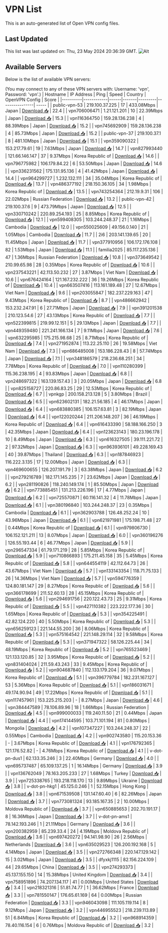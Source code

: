 # VPN List

This is an auto-generated list of Open VPN config files.

## Last Updated

This list was last updated on: Thu, 23 May 2024 20:36:39 GMT.
![Alt](https://repobeats.axiom.co/api/embed/186b98318ef1479477931607c1ad7d823f12451f.svg "Repobeats analytics image")

## Available Servers

Below is the list of available VPN servers:

(You may connect to any of these VPN servers with: Username: 'vpn', Password: 'vpn'.)
| Hostname | IP Address | Ping | Speed | Country | OpenVPN Config | Score |
|----------|------------|------|-------|---------|----------------| ----- |
| public-vpn-53 | 219.100.37.225 | 17 | 433.08Mbps | Japan | [Download 📥](./configs/server_0_JP.ovpn) | 22.4 |
| vpn706006471 | 1.21.121.201 | 10 | 22.39Mbps | Japan | [Download 📥](./configs/server_1_JP.ovpn) | 15.3 |
| vpn116364750 | 159.28.136.238 | 4 | 88.39Mbps | Japan | [Download 📥](./configs/server_2_JP.ovpn) | 15.2 |
| vpn745692909 | 159.28.136.238 | 4 | 85.73Mbps | Japan | [Download 📥](./configs/server_3_JP.ovpn) | 15.2 |
| public-vpn-37 | 219.100.37.1 | 8 | 481.10Mbps | Japan | [Download 📥](./configs/server_4_JP.ovpn) | 15.1 |
| vpn359090322 | 153.217.79.61 | 19 | 7.63Mbps | Japan | [Download 📥](./configs/server_5_JP.ovpn) | 14.7 |
| vpn827993440 | 121.66.146.147 | 37 | 9.37Mbps | Korea Republic of | [Download 📥](./configs/server_6_KR.ovpn) | 14.6 |
| vpn796775982 | 106.179.84.22 | 6 | 53.50Mbps | Japan | [Download 📥](./configs/server_7_JP.ovpn) | 14.6 |
| vpn336231562 | 175.131.95.136 | 4 | 41.42Mbps | Japan | [Download 📥](./configs/server_8_JP.ovpn) | 14.4 |
| vpn964299727 | 1.232.132.111 | 34 | 35.04Mbps | Korea Republic of | [Download 📥](./configs/server_9_KR.ovpn) | 13.7 |
| vpn486377192 | 218.150.36.105 | 34 | 1.98Mbps | Korea Republic of | [Download 📥](./configs/server_10_KR.ovpn) | 13.5 |
| vpn743254364 | 212.19.9.31 | 106 | 22.02Mbps | Russian Federation | [Download 📥](./configs/server_11_RU.ovpn) | 13.2 |
| public-vpn-42 | 219.100.37.6 | 9 | 473.79Mbps | Japan | [Download 📥](./configs/server_12_JP.ovpn) | 12.5 |
| vpn330710242 | 220.89.254.193 | 25 | 8.85Mbps | Korea Republic of | [Download 📥](./configs/server_13_KR.ovpn) | 12.1 |
| vpn599408305 | 103.244.248.37 | 21 | 1.16Mbps | Cambodia | [Download 📥](./configs/server_14_KH.ovpn) | 12.0 |
| vpn550025609 | 49.156.0.140 | 21 | 1.05Mbps | Cambodia | [Download 📥](./configs/server_15_KH.ovpn) | 11.7 |
| 2i6 | 203.141.139.65 | 20 | 11.45Mbps | Japan | [Download 📥](./configs/server_16_JP.ovpn) | 11.7 |
| vpn377910956 | 106.172.176.108 | 82 | 1.53Mbps | Japan | [Download 📥](./configs/server_17_JP.ovpn) | 11.1 |
| familia2025 | 85.117.235.136 | 47 | 1.36Mbps | Russian Federation | [Download 📥](./configs/server_18_RU.ovpn) | 10.8 |
| vpn373649542 | 210.99.65.98 | 28 | 0.35Mbps | Korea Republic of | [Download 📥](./configs/server_19_KR.ovpn) | 10.6 |
| vpn237543221 | 42.113.50.232 | 27 | 3.87Mbps | Viet Nam | [Download 📥](./configs/server_20_VN.ovpn) | 10.6 |
| vpn676424164 | 121.167.232.222 | 36 | 19.26Mbps | Korea Republic of | [Download 📥](./configs/server_21_KR.ovpn) | 10.4 |
| vpn663507416 | 113.161.189.48 | 27 | 12.67Mbps | Viet Nam | [Download 📥](./configs/server_22_VN.ovpn) | 9.6 |
| vpn203055847 | 182.237.229.163 | 47 | 9.43Mbps | Korea Republic of | [Download 📥](./configs/server_23_KR.ovpn) | 8.7 |
| vpn486662942 | 153.232.247.91 | 6 | 27.71Mbps | Japan | [Download 📥](./configs/server_24_JP.ovpn) | 7.9 |
| vpn391201538 | 210.123.54.6 | 27 | 43.13Mbps | Korea Republic of | [Download 📥](./configs/server_25_KR.ovpn) | 7.7 |
| vpn522399815 | 219.99.12.151 | 5 | 29.13Mbps | Japan | [Download 📥](./configs/server_26_JP.ovpn) | 7.7 |
| vpn449359480 | 221.241.166.134 | 7 | 9.11Mbps | Japan | [Download 📥](./configs/server_27_JP.ovpn) | 7.6 |
| vpn632295985 | 175.215.98.68 | 25 | 8.71Mbps | Korea Republic of | [Download 📥](./configs/server_28_KR.ovpn) | 7.4 |
| vpn271952874 | 113.22.25.110 | 26 | 19.58Mbps | Viet Nam | [Download 📥](./configs/server_29_VN.ovpn) | 7.3 |
| vpn686485008 | 153.186.228.43 | 8 | 57.74Mbps | Japan | [Download 📥](./configs/server_30_JP.ovpn) | 7.1 |
| vpn348186579 | 218.236.68.251 | 34 | 7.78Mbps | Korea Republic of | [Download 📥](./configs/server_31_KR.ovpn) | 7.0 |
| vpn110280399 | 115.36.238.195 | 4 | 93.83Mbps | Japan | [Download 📥](./configs/server_32_JP.ovpn) | 6.8 |
| vpn248697322 | 163.139.157.43 | 3 | 20.05Mbps | Japan | [Download 📥](./configs/server_33_JP.ovpn) | 6.8 |
| vpn825158727 | 220.86.83.25 | 29 | 12.53Mbps | Korea Republic of | [Download 📥](./configs/server_34_KR.ovpn) | 6.7 |
| vpnkgp | 200.158.213.128 | 5 | 3.80Mbps | Brazil | [Download 📥](./configs/server_35_BR.ovpn) | 6.5 |
| vpn623602131 | 182.21.56.185 | 4 | 46.17Mbps | Japan | [Download 📥](./configs/server_36_JP.ovpn) | 6.4 |
| vpn683880385 | 106.157.63.81 | 3 | 82.19Mbps | Japan | [Download 📥](./configs/server_37_JP.ovpn) | 6.4 |
| vpn122020244 | 211.206.148.207 | 36 | 46.19Mbps | Korea Republic of | [Download 📥](./configs/server_38_KR.ovpn) | 6.4 |
| vpn616433390 | 58.188.166.250 | 3 | 42.35Mbps | Japan | [Download 📥](./configs/server_39_JP.ovpn) | 6.4 |
| vpn123623143 | 180.23.196.178 | 10 | 8.49Mbps | Japan | [Download 📥](./configs/server_40_JP.ovpn) | 6.3 |
| vpn616327505 | 39.111.221.72 | 2 | 97.32Mbps | Japan | [Download 📥](./configs/server_41_JP.ovpn) | 6.3 |
| vpn963936101 | 49.228.169.43 | 40 | 39.87Mbps | Thailand | [Download 📥](./configs/server_42_TH.ovpn) | 6.3 |
| vpn187846923 | 116.222.3.135 | 17 | 12.00Mbps | Japan | [Download 📥](./configs/server_43_JP.ovpn) | 6.3 |
| vpn469600655 | 126.207.191.79 | 3 | 63.38Mbps | Japan | [Download 📥](./configs/server_44_JP.ovpn) | 6.2 |
| vpn279216789 | 182.171.145.235 | 7 | 23.62Mbps | Japan | [Download 📥](./configs/server_45_JP.ovpn) | 6.2 |
| vpn281190826 | 118.240.149.174 | 1 | 85.50Mbps | Japan | [Download 📥](./configs/server_46_JP.ovpn) | 6.2 |
| vpn773885451 | 131.213.226.196 | 17 | 4.77Mbps | Japan | [Download 📥](./configs/server_47_JP.ovpn) | 6.2 |
| vpn725570871 | 60.116.141.32 | 4 | 11.78Mbps | Japan | [Download 📥](./configs/server_48_JP.ovpn) | 6.1 |
| vpn380196840 | 103.244.248.37 | 23 | 0.35Mbps | Cambodia | [Download 📥](./configs/server_49_KH.ovpn) | 6.1 |
| vpn362903788 | 126.48.252.24 | 10 | 43.96Mbps | Japan | [Download 📥](./configs/server_50_JP.ovpn) | 6.1 |
| vpn621971981 | 175.198.71.48 | 27 | 0.44Mbps | Korea Republic of | [Download 📥](./configs/server_51_KR.ovpn) | 6.1 |
| vpn979806730 | 106.152.121.211 | 13 | 8.07Mbps | Japan | [Download 📥](./configs/server_52_JP.ovpn) | 6.0 |
| vpn360196276 | 126.55.193.44 | 6 | 46.77Mbps | Japan | [Download 📥](./configs/server_53_JP.ovpn) | 5.9 |
| vpn296547334 | 61.79.171.219 | 28 | 5.85Mbps | Korea Republic of | [Download 📥](./configs/server_54_KR.ovpn) | 5.9 |
| vpn710866893 | 175.211.45.158 | 35 | 5.45Mbps | Korea Republic of | [Download 📥](./configs/server_55_KR.ovpn) | 5.8 |
| vpn644554119 | 42.112.64.73 | 26 | 43.67Mbps | Viet Nam | [Download 📥](./configs/server_56_VN.ovpn) | 5.7 |
| vpn133143354 | 118.71.75.133 | 26 | 14.36Mbps | Viet Nam | [Download 📥](./configs/server_57_VN.ovpn) | 5.7 |
| vpn594776359 | 124.80.181.147 | 29 | 8.27Mbps | Korea Republic of | [Download 📥](./configs/server_58_KR.ovpn) | 5.6 |
| vpn366178699 | 211.52.60.13 | 28 | 45.15Mbps | Korea Republic of | [Download 📥](./configs/server_59_KR.ovpn) | 5.6 |
| vpn294691756 | 220.122.43.73 | 25 | 9.31Mbps | Korea Republic of | [Download 📥](./configs/server_60_KR.ovpn) | 5.5 |
| vpn427110382 | 223.222.177.36 | 30 | 1.65Mbps | Korea Republic of | [Download 📥](./configs/server_61_KR.ovpn) | 5.3 |
| vpn354225491 | 42.82.124.220 | 40 | 5.50Mbps | Korea Republic of | [Download 📥](./configs/server_62_KR.ovpn) | 5.3 |
| vpn656259123 | 221.144.55.200 | 36 | 8.06Mbps | Korea Republic of | [Download 📥](./configs/server_63_KR.ovpn) | 5.3 |
| vpn575164542 | 221.148.29.114 | 32 | 9.58Mbps | Korea Republic of | [Download 📥](./configs/server_64_KR.ovpn) | 5.3 |
| vpn371947322 | 58.126.225.44 | 34 | 48.19Mbps | Korea Republic of | [Download 📥](./configs/server_65_KR.ovpn) | 5.2 |
| vpn765523469 | 121.133.120.85 | 32 | 3.95Mbps | Korea Republic of | [Download 📥](./configs/server_66_KR.ovpn) | 5.2 |
| vpn831404024 | 211.59.43.243 | 33 | 9.45Mbps | Korea Republic of | [Download 📥](./configs/server_67_KR.ovpn) | 5.2 |
| vpn904687840 | 112.133.179.204 | 36 | 9.07Mbps | Korea Republic of | [Download 📥](./configs/server_68_KR.ovpn) | 5.1 |
| vpn396779784 | 182.231.167.127 | 53 | 5.36Mbps | Korea Republic of | [Download 📥](./configs/server_69_KR.ovpn) | 5.1 |
| vpn186031671 | 49.174.90.94 | 49 | 17.22Mbps | Korea Republic of | [Download 📥](./configs/server_70_KR.ovpn) | 5.1 |
| vpn117457961 | 153.225.215.203 | - | 8.27Mbps | Japan | [Download 📥](./configs/server_71_JP.ovpn) | 4.6 |
| vpn384447589 | 78.106.89.96 | 18 | 1.66Mbps | Russian Federation | [Download 📥](./configs/server_72_RU.ovpn) | 4.5 |
| vpn999000033 | 119.240.11.50 | 21 | 0.44Mbps | Japan | [Download 📥](./configs/server_73_JP.ovpn) | 4.4 |
| vpn174144595 | 103.71.101.194 | 81 | 0.80Mbps | Mongolia | [Download 📥](./configs/server_74_MN.ovpn) | 4.2 |
| vpn107347227 | 103.244.248.37 | 22 | 0.55Mbps | Cambodia | [Download 📥](./configs/server_75_KH.ovpn) | 4.2 |
| vpn902743580 | 115.20.153.36 | - | 3.67Mbps | Korea Republic of | [Download 📥](./configs/server_76_KR.ovpn) | 4.1 |
| vpn176792365 | 121.176.52.82 | - | 4.76Mbps | Korea Republic of | [Download 📥](./configs/server_77_KR.ovpn) | 4.1 |
| v-dot-pn-dus1 | 62.133.35.246 | 3 | 22.40Mbps | Germany | [Download 📥](./configs/server_78_DE.ovpn) | 4.0 |
| vpn695737487 | 65.109.137.25 | 1 | 16.14Mbps | Germany | [Download 📥](./configs/server_79_DE.ovpn) | 3.9 |
| vpn136762049 | 78.163.205.233 | 27 | 1.68Mbps | Turkey | [Download 📥](./configs/server_80_TR.ovpn) | 3.9 |
| vpn725338765 | 193.218.118.170 | 13 | 9.89Mbps | Ukraine | [Download 📥](./configs/server_81_UA.ovpn) | 3.8 |
| v-dot-pn-hkg1 | 45.125.0.246 | 1 | 52.15Mbps | Hong Kong | [Download 📥](./configs/server_82_HK.ovpn) | 3.8 |
| vpn671539508 | 131.147.60.40 | 6 | 82.26Mbps | Japan | [Download 📥](./configs/server_83_JP.ovpn) | 3.7 |
| vpn773081324 | 93.185.167.35 | 2 | 10.00Mbps | Moldova Republic of | [Download 📥](./configs/server_84_MD.ovpn) | 3.7 |
| vpn650885653 | 202.70.191.17 | 8 | 16.36Mbps | Japan | [Download 📥](./configs/server_85_JP.ovpn) | 3.7 |
| v-dot-pn-ams1 | 78.142.193.246 | 1 | 21.11Mbps | Germany | [Download 📥](./configs/server_86_DE.ovpn) | 3.6 |
| vpn200382959 | 85.239.33.4 | 24 | 4.19Mbps | Moldova Republic of | [Download 📥](./configs/server_87_MD.ovpn) | 3.6 |
| vpn697420272 | 94.141.98.90 | 26 | 2.56Mbps | Netherlands | [Download 📥](./configs/server_88_NL.ovpn) | 3.6 |
| vpn635029523 | 126.200.192.168 | 5 | 4.14Mbps | Japan | [Download 📥](./configs/server_89_JP.ovpn) | 3.5 |
| vpn272766348 | 220.147.129.142 | 15 | 3.02Mbps | Japan | [Download 📥](./configs/server_90_JP.ovpn) | 3.5 |
| dfyxkj1115 | 82.156.224.109 | 44 | 29.65Mbps | China | [Download 📥](./configs/server_91_CN.ovpn) | 3.5 |
| vpn274293373 | 45.137.155.150 | 14 | 15.38Mbps | United Kingdom | [Download 📥](./configs/server_92_GB.ovpn) | 3.4 |
| vpn758951896 | 74.207.134.117 | 41 | 0.00Mbps | United States | [Download 📥](./configs/server_93_US.ovpn) | 3.4 |
| vpn218321316 | 51.81.74.77 | 1 | 36.62Mbps | France | [Download 📥](./configs/server_94_FR.ovpn) | 3.3 |
| vpn781550147 | 176.65.61.169 | 64 | 0.00Mbps | Russian Federation | [Download 📥](./configs/server_95_RU.ovpn) | 3.3 |
| vpn946043098 | 111.105.119.114 | 8 | 9.12Mbps | Japan | [Download 📥](./configs/server_96_JP.ovpn) | 3.2 |
| vpn446955523 | 218.239.113.89 | 51 | 6.84Mbps | Korea Republic of | [Download 📥](./configs/server_97_KR.ovpn) | 3.2 |
| vpn968914359 | 78.40.116.154 | 6 | 0.76Mbps | Moldova Republic of | [Download 📥](./configs/server_98_MD.ovpn) | 3.2 |
